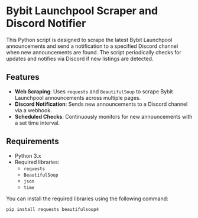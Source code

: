 # Bybit Launchpool Scraper and Discord Notifier

This Python script is designed to scrape the latest Bybit Launchpool announcements and send a notification to a specified Discord channel when new announcements are found. The script periodically checks for updates and notifies via Discord if new listings are detected.

## Features

- **Web Scraping**: Uses `requests` and `BeautifulSoup` to scrape Bybit Launchpool announcements across multiple pages.
- **Discord Notification**: Sends new announcements to a Discord channel via a webhook.
- **Scheduled Checks**: Continuously monitors for new announcements with a set time interval.

## Requirements

- Python 3.x
- Required libraries:
  - `requests`
  - `BeautifulSoup`
  - `json`
  - `time`

You can install the required libraries using the following command:

```bash
pip install requests beautifulsoup4
